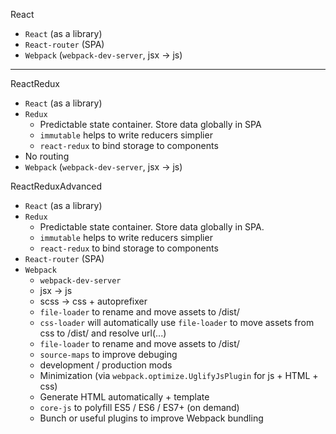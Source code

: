 
React
- `React` (as a library)
- `React-router` (SPA)
- `Webpack` (`webpack-dev-server`, jsx -> js)
--------

ReactRedux
- `React` (as a library)
- `Redux`
  - Predictable state container. Store data globally in SPA
  - `immutable` helps to write reducers simplier
  - `react-redux` to bind storage to components
- No routing
- `Webpack` (`webpack-dev-server`, jsx -> js)

ReactReduxAdvanced
- `React` (as a library)
- `Redux`
  - Predictable state container. Store data globally in SPA.
  - `immutable` helps to write reducers simplier
  - `react-redux` to bind storage to components
- `React-router` (SPA)
- `Webpack`
  - `webpack-dev-server`
  - jsx -> js
  - scss -> css + autoprefixer
  - `file-loader` to rename and move assets to /dist/
  - `css-loader` will automatically use `file-loader` to move assets from css to /dist/ and resolve url(...)
  - `file-loader` to rename and move assets to /dist/
  - `source-maps` to improve debuging
  - development / production mods
  - Minimization (via `webpack.optimize.UglifyJsPlugin` for js + HTML + css)
  - Generate HTML automatically + template
  - `core-js` to polyfill ES5 / ES6 / ES7+ (on demand)
  - Bunch or useful plugins to improve Webpack bundling
